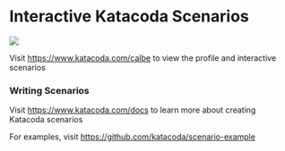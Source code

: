 # Interactive Katacoda Scenarios

[![](http://shields.katacoda.com/katacoda/calbe/count.svg)](https://www.katacoda.com/calbe "Get your profile on Katacoda.com")

Visit https://www.katacoda.com/calbe to view the profile and interactive scenarios

### Writing Scenarios
Visit https://www.katacoda.com/docs to learn more about creating Katacoda scenarios

For examples, visit https://github.com/katacoda/scenario-example
